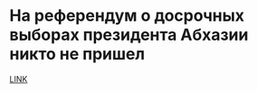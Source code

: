 # На референдум о досрочных выборах президента Абхазии никто не пришел



[LINK](https://varlamov.ru/1826278.html)